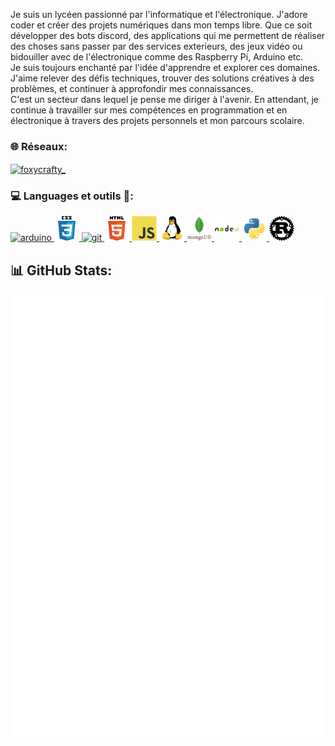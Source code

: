 Je suis un lycéen passionné par l'informatique et l'électronique. J'adore coder et créer des projets numériques dans mon temps libre. Que ce soit développer des bots discord, des applications qui me permettent de réaliser des choses sans passer par des services exterieurs, des jeux vidéo ou bidouiller avec de l'électronique comme des Raspberry Pi, Arduino etc.<br>
Je suis toujours enchanté par l'idée d'apprendre et explorer ces domaines. J'aime relever des défis techniques, trouver des solutions créatives à des problèmes, et continuer à approfondir mes connaissances. <br>
C'est un secteur dans lequel je pense me diriger à l'avenir. En attendant, je continue à travailler sur mes compétences en programmation et en électronique à travers des projets personnels et mon parcours scolaire.<br>

<h3 align="left">🌐 Réseaux:</h3>
<p align="left">
<a href="https://twitter.com/foxycrafty_" target="blank"><img align="center" src="https://raw.githubusercontent.com/rahuldkjain/github-profile-readme-generator/master/src/images/icons/Social/twitter.svg" alt="foxycrafty_" height="30" width="40" /></a>
</p>

<h3 align="left">💻 Languages et outils 🔧:</h3>
<p align="left"> <a href="https://www.arduino.cc/" target="_blank" rel="noreferrer"> <img src="https://cdn.worldvectorlogo.com/logos/arduino-1.svg" alt="arduino" width="40" height="40"/> </a> <a href="https://www.w3schools.com/css/" target="_blank" rel="noreferrer"> <img src="https://raw.githubusercontent.com/devicons/devicon/master/icons/css3/css3-original-wordmark.svg" alt="css3" width="40" height="40"/> </a> <a href="https://git-scm.com/" target="_blank" rel="noreferrer"> <img src="https://www.vectorlogo.zone/logos/git-scm/git-scm-icon.svg" alt="git" width="40" height="40"/> </a> <a href="https://www.w3.org/html/" target="_blank" rel="noreferrer"> <img src="https://raw.githubusercontent.com/devicons/devicon/master/icons/html5/html5-original-wordmark.svg" alt="html5" width="40" height="40"/> </a> <a href="https://developer.mozilla.org/en-US/docs/Web/JavaScript" target="_blank" rel="noreferrer"> <img src="https://raw.githubusercontent.com/devicons/devicon/master/icons/javascript/javascript-original.svg" alt="javascript" width="40" height="40"/> </a> <a href="https://www.linux.org/" target="_blank" rel="noreferrer"> <img src="https://raw.githubusercontent.com/devicons/devicon/master/icons/linux/linux-original.svg" alt="linux" width="40" height="40"/> </a> <a href="https://www.mongodb.com/" target="_blank" rel="noreferrer"> <img src="https://raw.githubusercontent.com/devicons/devicon/master/icons/mongodb/mongodb-original-wordmark.svg" alt="mongodb" width="40" height="40"/> </a> <a href="https://nodejs.org" target="_blank" rel="noreferrer"> <img src="https://raw.githubusercontent.com/devicons/devicon/master/icons/nodejs/nodejs-original-wordmark.svg" alt="nodejs" width="40" height="40"/> </a> <a href="https://www.python.org" target="_blank" rel="noreferrer"> <img src="https://raw.githubusercontent.com/devicons/devicon/master/icons/python/python-original.svg" alt="python" width="40" height="40"/> </a> <a href="https://www.rust-lang.org" target="_blank" rel="noreferrer"> <img src="https://raw.githubusercontent.com/devicons/devicon/master/icons/rust/rust-plain.svg" alt="rust" width="40" height="40"/> </a> </p>

## 📊 GitHub Stats:
![](github-metrics.svg)
